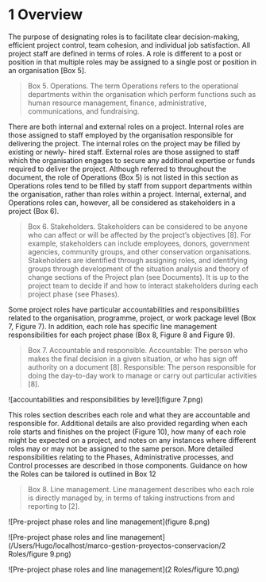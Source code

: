 # 1 Overview
The purpose of designating roles is to facilitate clear decision-making, efficient project control, team cohesion, and individual job satisfaction. All project staff are defined in terms of roles. A role is different to a post or position in that multiple roles may be assigned to a single post or position in an organisation [Box 5].

> Box 5. Operations.
The term Operations refers to the operational departments within the organisation which perform functions such as human resource management, finance, administrative, communications, and fundraising.

There are both internal and external roles on a project. Internal roles are those assigned to staff employed by the organisation responsible for delivering the project. The internal roles on the project may be filled by existing or newly- hired staff. External roles are those assigned to staff which the organisation engages to secure any additional expertise or funds required to deliver the project. Although referred to throughout the document, the role of Operations (Box 5) is not listed in this section as Operations roles tend to be filled by staff from support departments within the organisation, rather than roles within a project. Internal, external, and Operations roles can, however, all be considered as stakeholders in a project (Box 6).

> Box 6. Stakeholders.
Stakeholders can be considered to be anyone who can affect or will be affected by the project’s objectives [8]. For example, stakeholders can include employees, donors, government agencies, community groups, and other conservation organisations.
Stakeholders are identified through assigning roles, and identifying groups through development of the situation analysis and theory of change sections of the Project plan (see Documents). It is up to the project team to decide if and how to interact stakeholders during each project phase (see Phases).

Some project roles have particular accountabilities and responsibilities related to the organisation, programme, project, or work package level (Box 7, Figure 7). In addition, each role has specific line management responsibilities for each project phase (Box 8, Figure 8 and Figure 9).

> Box 7. Accountable and responsible.
Accountable: The person who makes the final decision in a given situation, or who has sign off authority on a document [8].
Responsible: The person responsible for doing the day-to-day work to manage or carry out particular activities [8].

![accountabilities and responsibilities by level](figure 7.png)

This roles section describes each role and what they are accountable and responsible for. Additional details are also provided regarding when each role starts and finishes on the project (Figure 10), how many of each role might be expected on a project, and notes on any instances where different roles may or may not be assigned to the same person.
More detailed responsibilities relating to the Phases, Administrative processes, and Control processes are described in those components. Guidance on how the Roles can be tailored is outlined in Box 12

> Box 8. Line management.
Line management describes who each role is directly managed by, in terms of taking instructions from and reporting to [2].

![Pre-project phase roles and line management](figure 8.png)

![Pre-project phase roles and line management](/Users/Hugo/localhost/marco-gestion-proyectos-conservacion/2 Roles/figure 9.png)

![Pre-project phase roles and line management](2 Roles/figure 10.png)

